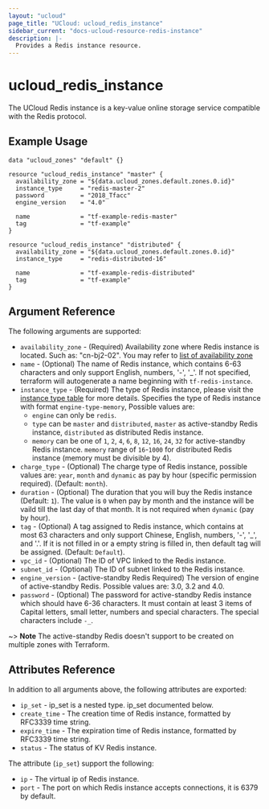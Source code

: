 ```yaml
---
layout: "ucloud"
page_title: "UCloud: ucloud_redis_instance"
sidebar_current: "docs-ucloud-resource-redis-instance"
description: |-
  Provides a Redis instance resource.
---
```


# ucloud_redis_instance

The UCloud Redis instance is a key-value online storage service compatible with the Redis protocol.

## Example Usage

```hcl
data "ucloud_zones" "default" {}

resource "ucloud_redis_instance" "master" {
  availability_zone = "${data.ucloud_zones.default.zones.0.id}"
  instance_type     = "redis-master-2"
  password          = "2018_Tfacc"
  engine_version    = "4.0"

  name              = "tf-example-redis-master"
  tag               = "tf-example"
}

resource "ucloud_redis_instance" "distributed" {
  availability_zone = "${data.ucloud_zones.default.zones.0.id}"
  instance_type     = "redis-distributed-16"

  name              = "tf-example-redis-distributed"
  tag               = "tf-example"
}
```

## Argument Reference

The following arguments are supported:

* `availability_zone` - (Required) Availability zone where Redis instance is located. Such as: "cn-bj2-02". You may refer to [list of availability zone](https://docs.ucloud.cn/api/summary/regionlist)
* `name` - (Optional) The name of Redis instance, which contains 6-63 characters and only support English, numbers, '-', '_'. If not specified, terraform will autogenerate a name beginning with `tf-redis-instance`.
* `instance_type` - (Required) The type of Redis instance, please visit the [instance type table](https://docs.ucloud.cn/compute/terraform/specification/umem_instance) for more details.
Specifies the type of Redis instance with format `engine-type-memory`, Possible values are:
    - `engine` can only be `redis`.
    - `type` can be `master` and `distributed`, `master` as active-standby Redis instance, `distributed` as distributed Redis instance.
    - `memory` can be one of `1`, `2`, `4`, `6`, `8`, `12`, `16`, `24`, `32` for active-standby Redis instance. `memory` range of `16`-`1000` for distributed Redis instance (memory must be divisible by 4).
* `charge_type` - (Optional) The charge type of Redis instance, possible values are: `year`, `month` and `dynamic` as pay by hour (specific permission required). (Default: `month`).
* `duration` - (Optional) The duration that you will buy the Redis instance (Default: `1`). The value is `0` when pay by month and the instance will be vaild till the last day of that month. It is not required when `dynamic` (pay by hour).
* `tag` - (Optional) A tag assigned to Redis instance, which contains at most 63 characters and only support Chinese, English, numbers, '-', '_', and '.'. If it is not filled in or a empty string is filled in, then default tag will be assigned. (Default: `Default`).
* `vpc_id` - (Optional) The ID of VPC linked to the Redis instance.
* `subnet_id` - (Optional) The ID of subnet linked to the Redis instance.
* `engine_version` - (active-standby Redis Required) The version of engine of active-standby Redis. Possible values are: 3.0, 3.2 and 4.0.
* `password` - (Optional) The password for  active-standby Redis instance which should have 6-36 characters. It must contain at least 3 items of Capital letters, small letter, numbers and special characters. The special characters include `-_`. 

~> **Note** The active-standby Redis doesn't support to be created on multiple zones with Terraform.

## Attributes Reference

In addition to all arguments above, the following attributes are exported:

* `ip_set` - ip_set is a nested type. ip_set documented below.
* `create_time` - The creation time of Redis instance, formatted by RFC3339 time string.
* `expire_time` - The expiration time of Redis instance, formatted by RFC3339 time string.
* `status` - The status of KV Redis instance.

The attribute (`ip_set`) support the following:

* `ip` - The virtual ip of Redis instance.
* `port` - The port on which Redis instance accepts connections, it is 6379 by default.

